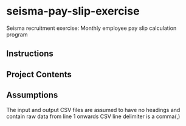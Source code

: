 # seisma-pay-slip-exercise
Seisma recruitment exercise: Monthly employee pay slip calculation program

## Instructions

## Project Contents

## Assumptions
The input and output CSV files are assumed to have no headings and contain raw data from line 1 onwards
CSV line delimiter is a comma(,)